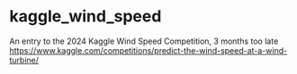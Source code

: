 # kaggle_wind_speed
An entry to the 2024 Kaggle Wind Speed Competition, 3 months too late https://www.kaggle.com/competitions/predict-the-wind-speed-at-a-wind-turbine/
